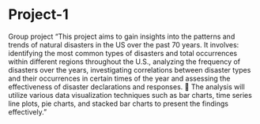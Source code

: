 # Project-1
Group project
“This project aims to gain insights into the patterns and trends of natural disasters in the US over the past 70 years. It involves:
identifying the most common types of disasters and total occurrences within different regions throughout the U.S., 
analyzing the frequency of disasters over the years, 
investigating correlations between disaster types and their occurrences in certain times of the year and 
assessing the effectiveness of disaster declarations and responses. 
The analysis will utilize various data visualization techniques such as bar charts, time series line plots, pie charts, and stacked bar charts to present the findings effectively.”

